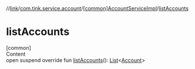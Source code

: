 //[link](../../index.md)/[com.tink.service.account](../index.md)/[[common]AccountServiceImpl](index.md)/[listAccounts](list-accounts.md)



# listAccounts  
[common]  
Content  
open suspend override fun [listAccounts](list-accounts.md)(): [List](https://kotlinlang.org/api/latest/jvm/stdlib/kotlin.collections/-list/index.html)<[Account](../../com.tink.model.account/[common]-account/index.md)>  




